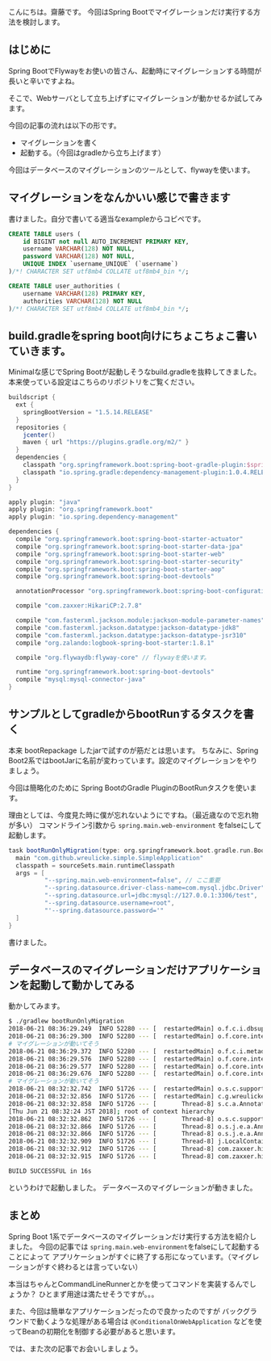 
こんにちは。齋藤です。
今回はSpring Bootでマイグレーションだけ実行する方法を検討します。

## はじめに

Spring BootでFlywayをお使いの皆さん、起動時にマイグレーションする時間が長いと辛いですよね。

そこで、Webサーバとして立ち上げずにマイグレーションが動かせるか試してみます。

今回の記事の流れは以下の形です。

* マイグレーションを書く
* 起動する。（今回はgradleから立ち上げます）

今回はデータベースのマイグレーションのツールとして、flywayを使います。

## マイグレーションをなんかいい感じで書きます

書けました。自分で書いてる適当なexampleからコピペです。

```sql
CREATE TABLE users (
    id BIGINT not null AUTO_INCREMENT PRIMARY KEY,
	username VARCHAR(128) NOT NULL,
	password VARCHAR(128) NOT NULL,
	UNIQUE INDEX `username_UNIQUE` (`username`)
)/*! CHARACTER SET utf8mb4 COLLATE utf8mb4_bin */;

CREATE TABLE user_authorities (
	username VARCHAR(128) PRIMARY KEY,
	authorities VARCHAR(128) NOT NULL
)/*! CHARACTER SET utf8mb4 COLLATE utf8mb4_bin */;
```

## build.gradleをspring boot向けにちょこちょこ書いていきます。

Minimalな感じでSpring Bootが起動しそうなbuild.gradleを抜粋してきました。
本来使っている設定はこちらのリポジトリをご覧ください。

```groovy
buildscript {
  ext {
    springBootVersion = "1.5.14.RELEASE"
  }
  repositories {
    jcenter()
    maven { url "https://plugins.gradle.org/m2/" }
  }
  dependencies {
    classpath "org.springframework.boot:spring-boot-gradle-plugin:$springBootVersion"
    classpath "io.spring.gradle:dependency-management-plugin:1.0.4.RELEASE"
  }
}

apply plugin: "java"
apply plugin: "org.springframework.boot"
apply plugin: "io.spring.dependency-management"

dependencies {
  compile "org.springframework.boot:spring-boot-starter-actuator"
  compile "org.springframework.boot:spring-boot-starter-data-jpa"
  compile "org.springframework.boot:spring-boot-starter-web"
  compile "org.springframework.boot:spring-boot-starter-security"
  compile "org.springframework.boot:spring-boot-starter-aop"
  compile "org.springframework.boot:spring-boot-devtools"

  annotationProcessor "org.springframework.boot:spring-boot-configuration-processor"

  compile "com.zaxxer:HikariCP:2.7.8"

  compile "com.fasterxml.jackson.module:jackson-module-parameter-names"
  compile "com.fasterxml.jackson.datatype:jackson-datatype-jdk8"
  compile "com.fasterxml.jackson.datatype:jackson-datatype-jsr310"
  compile "org.zalando:logbook-spring-boot-starter:1.8.1"

  compile "org.flywaydb:flyway-core" // flywayを使います。

  runtime "org.springframework.boot:spring-boot-devtools"
  compile "mysql:mysql-connector-java"
}
```

## サンプルとしてgradleからbootRunするタスクを書く

本来 bootRepackage したjarで試すのが筋だとは思います。
ちなみに、Spring Boot2系ではbootJarに名前が変わっています。設定のマイグレーションをやりましょう。

今回は簡略化のために Spring BootのGradle PluginのBootRunタスクを使います。

理由としては、今度見た時に僕が忘れないようにですね。（最近歳なので忘れ物が多い）
コマンドライン引数から `spring.main.web-environment` をfalseにして起動します。

```groovy
task bootRunOnlyMigration(type: org.springframework.boot.gradle.run.BootRunTask) { // spring boot 2系から名前がBootRunに変わるはずです。
  main "com.github.wreulicke.simple.SimpleApplication"
  classpath = sourceSets.main.runtimeClasspath
  args = [
          "--spring.main.web-environment=false", // ここ重要
          "--spring.datasource.driver-class-name=com.mysql.jdbc.Driver",
          "--spring.datasource.url=jdbc:mysql://127.0.0.1:3306/test",
          "--spring.datasource.username=root",
          "'--spring.datasource.password='"
  ]
}
```

書けました。

## データベースのマイグレーションだけアプリケーションを起動して動かしてみる

動かしてみます。

```bash
$ ./gradlew bootRunOnlyMigration
2018-06-21 08:36:29.249  INFO 52280 --- [  restartedMain] o.f.c.i.dbsupport.DbSupportFactory       : Database: jdbc:mysql://127.0.0.1:3306/test (MySQL 5.7)
2018-06-21 08:36:29.300  INFO 52280 --- [  restartedMain] o.f.core.internal.command.DbValidate     : Validated 1 migration (execution time 00:00.018s)
# マイグレーションが動いてそう
2018-06-21 08:36:29.372  INFO 52280 --- [  restartedMain] o.f.c.i.metadatatable.MetaDataTableImpl  : Creating Metadata table: `test`.`schema_version`
2018-06-21 08:36:29.576  INFO 52280 --- [  restartedMain] o.f.core.internal.command.DbMigrate      : Current version of schema `test`: Empty Schema
2018-06-21 08:36:29.577  INFO 52280 --- [  restartedMain] o.f.core.internal.command.DbMigrate      : Migrating schema `test` to version 1 - create initial tables
2018-06-21 08:36:29.676  INFO 52280 --- [  restartedMain] o.f.core.internal.command.DbMigrate      : Successfully applied 1 migration to schema `test` (execution time 00:00.307s).
# マイグレーションが動いてそう
2018-06-21 08:32:32.742  INFO 51726 --- [  restartedMain] o.s.c.support.DefaultLifecycleProcessor  : Starting beans in phase 0
2018-06-21 08:32:32.856  INFO 51726 --- [  restartedMain] c.g.wreulicke.simple.SimpleApplication   : Started SimpleApplication in 9.089 seconds (JVM running for 9.867)
2018-06-21 08:32:32.858  INFO 51726 --- [       Thread-8] s.c.a.AnnotationConfigApplicationContext : Closing org.springframework.context.annotation.AnnotationConfigApplicationContext@2ffaffe4: startup date
[Thu Jun 21 08:32:24 JST 2018]; root of context hierarchy
2018-06-21 08:32:32.862  INFO 51726 --- [       Thread-8] o.s.c.support.DefaultLifecycleProcessor  : Stopping beans in phase 0
2018-06-21 08:32:32.866  INFO 51726 --- [       Thread-8] o.s.j.e.a.AnnotationMBeanExporter        : Unregistering JMX-exposed beans on shutdown
2018-06-21 08:32:32.866  INFO 51726 --- [       Thread-8] o.s.j.e.a.AnnotationMBeanExporter        : Unregistering JMX-exposed beans
2018-06-21 08:32:32.909  INFO 51726 --- [       Thread-8] j.LocalContainerEntityManagerFactoryBean : Closing JPA EntityManagerFactory for persistence unit 'default'
2018-06-21 08:32:32.912  INFO 51726 --- [       Thread-8] com.zaxxer.hikari.HikariDataSource       : HikariPool-1 - Shutdown initiated...
2018-06-21 08:32:32.915  INFO 51726 --- [       Thread-8] com.zaxxer.hikari.HikariDataSource       : HikariPool-1 - Shutdown completed.

BUILD SUCCESSFUL in 16s
```

というわけで起動しました。
データベースのマイグレーションが動きました。

## まとめ

Spring Boot 1系でデータベースのマイグレーションだけ実行する方法を紹介しました。
今回の記事では `spring.main.web-environment`をfalseにして起動することによって
アプリケーションがすぐに終了する形になっています。（マイグレーションがすぐ終わるとは言っていない）

本当はちゃんとCommandLineRunnerとかを使ってコマンドを実装するんでしょうか？
ひとまず用途は満たせそうですが。。。

また、今回は簡単なアプリケーションだったので良かったのですが
バックグラウンドで動くような処理がある場合は
`@ConditionalOnWebApplication` などを使ってBeanの初期化を制御する必要があると思います。

では、また次の記事でお会いしましょう。